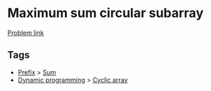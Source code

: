 # Maximum sum circular subarray

[Problem link](https://leetcode.com/problems/maximum-sum-circular-subarray)

## Tags

* [Prefix](/README.md#Prefix) > [Sum](/README.md#Prefix-Sum)
* [Dynamic programming](/README.md#Dynamic_programming) > [Cyclic array](/README.md#Dynamic_programming-Cyclic_array)
